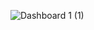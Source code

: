 ![Dashboard 1 (1)](https://github.com/user-attachments/assets/a7beb187-4312-4332-9dba-da2445521b53)
